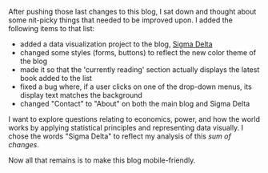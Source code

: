 <p>After pushing those last changes to this blog, I sat down and thought about some nit-picky things that needed to be improved upon. I added the following items to that list:</p>

<ul>
<li>added a data visualization project to the blog, <a href="/sigma-delta">Sigma Delta</a></li>
<li>changed some styles (forms, buttons) to reflect the new color theme of the blog</li>
<li>made it so that the 'currently reading' section actually displays the latest book added to the list</li>
<li>fixed a bug where, if a user clicks on one of the drop-down menus, its display text matches the background</li>
<li>changed "Contact" to "About" on both the main blog and Sigma Delta</li>
</ul>

<p>I want to explore questions relating to economics, power, and how the world works by applying statistical principles and representing data visually. I chose the words "Sigma Delta" to reflect my analysis of this <em>sum of changes</em>.</p>

<p>Now all that remains is to make this blog mobile-friendly.</p>